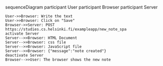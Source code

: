 sequenceDiagram
    participant User
    participant Browser
    participant Server

    User->>Browser: Write the text
    User->>Browser: Click on "Save"
    Browser->>Server: POST https://studies.cs.helsinki.fi/exampleapp/new_note_spa
    activate Server
    Server-->>Browser: HTML Document
    Server-->>Browser: css file
    Server-->>Browser: JavaScript file
    Server-->>Browser: {"message":"note created"}
    deactivate Server
    Browser-->>User: The browser shows the new note